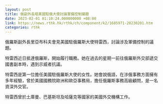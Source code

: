 ```yaml
---
layout: post
title: 俄副外長晤美國駐俄大使討論軍備控制議題
date: 2023-02-01 01:10:24.000000000 +08:00
link: https://news.rthk.hk/rthk/ch/component/k2/1685971-20230201.htm
categories: rthk
---
```


俄羅斯副外長里亞布科夫會見美國駐俄羅斯大使特雷西，討論涉及軍備控制的議題。

特雷西近日抵達俄羅斯，開始履行職務。她在過去的星期一前往俄羅斯外交部遞交國書副本時，遇到示威者抗議。

特雷西是第一位擔任美國駐俄羅斯大使的女性。她會說俄語，在涉俄事務方面擁有多年經驗，曾於美國國務院歐洲和歐亞事務局，擔任俄羅斯事務高級顧問，是一名資深外交官。

特雷西曾於土庫曼、巴基斯坦及哈薩克等國家的美國外交機構工作。
